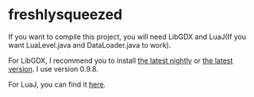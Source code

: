freshlysqueezed
===============
If you want to compile this project, you will need LibGDX and LuaJ(If you want LuaLevel.java and DataLoader.java to work). 

<p>For LibGDX, I recommend you to install <a href="http://libgdx.badlogicgames.com/nightlies/libgdx-nightly-latest.zip">the latest nightly</a> or <a href="https://code.google.com/p/libgdx/downloads/list">the latest version</a>. I use version 0.9.8.</p>
<p>For LuaJ, you can find it <a href="http://sourceforge.net/projects/luaj/">here</a>.</p>
